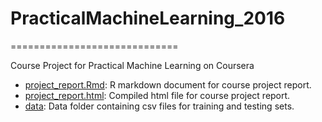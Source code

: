 # PracticalMachineLearning_2016
=============================

Course Project for Practical Machine Learning on Coursera   

* [project_report.Rmd](./project_report.Rmd): R markdown document for course project report.        
* [project_report.html](./project_report.html): Compiled html file for course project report.   
* [data](./data): Data folder containing csv files for training and testing sets.         